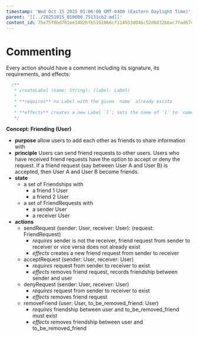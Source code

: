 ```yaml
---
timestamp: 'Wed Oct 15 2025 01:06:00 GMT-0400 (Eastern Daylight Time)'
parent: '[[../20251015_010600.75131cb2.md]]'
content_id: 75e75f0bd701ee1482bfb5191066cf114933d046c52db032bbac7fad674a67b5
---
```


# Commenting

Every action should have a comment including its signature, its requirements, and effects:

```typescript
  /**
   * createLabel (name: String): (label: Label)
   *
   * **requires** no Label with the given `name` already exists
   *
   * **effects** creates a new Label `l`; sets the name of `l` to `name`; returns `l` as `label`
   */
```

**Concept: Friending (User)**

* **purpose** allow users to add each other as friends to share information with
* **principle** Users can send friend requests to other users. Users who have received friend requests have the option to accept or deny the request. If a friend request (say between User A and User B) is accepted, then User A and User B become friends.
* **state**
  * a set of Friendships with
    * a friend 1 User
    * a friend 2 User
  * a set of FriendRequests with
    * a sender User
    * a receiver User
* **actions**
  * sendRequest (sender: User, receiver: User): (request: FriendRequest)
    * *requires* sender is not the receiver, friend request from sender to receiver or vice versa does not already exist
    * *effects* creates a new friend request from sender to receiver
  * acceptRequest (sender: User, receiver: User)
    * *requires* request from sender to receiver to exist
    * *effects* removes friend request, records friendship between sender and user
  * denyRequest (sender: User, receiver: User)
    * *requires* request from sender to receiver to exist
    * *effects* removes friend request
  * removeFriend (user: User, to\_be\_removed\_friend: User)
    * *requires* friendship between user and to\_be\_removed\_friend must exist
    * *effects* removes friendship between user and to\_be\_removed\_friend
